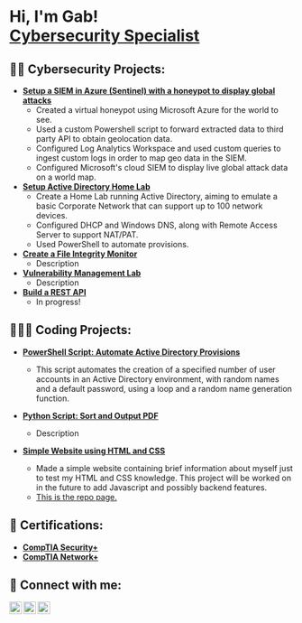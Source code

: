 <h1>Hi, I'm Gab! <br/><a href="http://www.linkedin.com/in/gabrielbryanvina/">Cybersecurity Specialist</a></h1>

<h2>👨‍💻 Cybersecurity Projects:</h2>

- <b>[Setup a SIEM in Azure (Sentinel) with a honeypot to display global attacks](https://github.com/gbrlbrynvn/AzureSIEMHoneypot)</b>
  - Created a virtual honeypot using Microsoft Azure for the world to see.
  - Used a custom Powershell script to forward extracted data to third party API to obtain geolocation data.
  - Configured Log Analytics Workspace and used custom queries to ingest custom logs in order to map geo data in the SIEM.
  - Configured Microsoft's cloud SIEM to display live global attack data on a world map.
- <b>[Setup Active Directory Home Lab](https://github.com/gbrlbrynvn/ActiveDirectoryHomeLab)</b>
  - Create a Home Lab running Active Directory, aiming to emulate a basic Corporate Network that can support up to 100 network devices.
  - Configured DHCP and Windows DNS, along with Remote Access Server to support NAT/PAT.
  - Used PowerShell to automate provisions.
- <b>[Create a File Integrity Monitor](https://github.com/gbrlbrynvn/test)</b>
  - Description
- <b>[Vulnerability Management Lab](https://github.com/gbrlbrynvn/test)</b>
  - Description
- <b>[Build a REST API](https://github.com/gbrlbrynvn/test)</b>
  - In progress!


<h2>🧑🏻‍💻 Coding Projects:</h2>

- <b>[PowerShell Script: Automate Active Directory Provisions](https://github.com/gbrlbrynvn/PSAutomateADProvisions)</b>
  - This script automates the creation of a specified number of user accounts in an Active Directory environment, with random names and a default password, using a loop and a random name generation function.

- <b>[Python Script: Sort and Output PDF](https://github.com/gbrlbrynvn/test)</b>
  - Description
    
- <b>[Simple Website using HTML and CSS](https://gbrlbrynvn.github.io/firstsite/)</b>
  - Made a simple website containing brief information about myself just to test my HTML and CSS knowledge. This project will be worked on in the future to add Javascript and possibly backend features.
  - [This is the repo page.](https://github.com/gbrlbrynvn/firstsite)
    
<h2>📃 Certifications:</h2>

- <b>[CompTIA Security+](https://i.imgur.com/tbyTl6h.png)</b>
- <b>[CompTIA Network+](https://i.imgur.com/LdsP3UW.png)</b>

  
<h2> 📲 Connect with me:</h2>

[<img align="left" alt="GabViña | YouTube" width="22px" src="https://www.iconpacks.net/icons/2/free-mail-icon-2569-thumb.png" />][youtube]
[<img align="left" alt="GabViña | LinkedIn" width="22px" src="https://cdn.jsdelivr.net/npm/simple-icons@v3/icons/linkedin.svg" />][linkedin]
[<img align="left" alt="GabViña | Instagram" width="22px" src="https://cdn.jsdelivr.net/npm/simple-icons@v3/icons/instagram.svg" />][instagram]


[youtube]: mailto:gbrlbvina@email.com
[instagram]: https://www.instagram.com/gbrlbrynvn/
[linkedin]: https://linkedin.com/in/gabrielbryanvina

<!--

Here are some ideas to get you started:

- 🔭 I’m currently working on ...
- 🌱 I’m currently learning ...
- 👯 I’m looking to collaborate on ...
- 🤔 I’m looking for help with ...
- 💬 Ask me about ...
- 📫 How to reach me: ...
- 😄 Pronouns: ...
- ⚡ Fun fact: ...
-->
